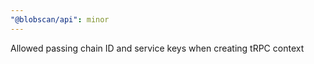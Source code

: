 ```yaml
---
"@blobscan/api": minor
---
```


Allowed passing chain ID and service keys when creating tRPC context
